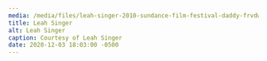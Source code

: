```yaml
---
media: /media/files/leah-singer-2010-sundance-film-festival-daddy-frvdwi4jjbbl.jpg
title: Leah Singer
alt: Leah Singer
caption: Courtesy of Leah Singer
date: 2020-12-03 18:03:00 -0500
---
```

